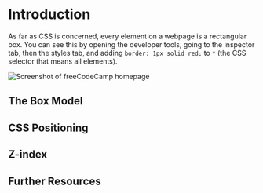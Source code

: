 # Introduction

As far as CSS is concerned, every element on a webpage is a rectangular box. You can see this by opening the developer tools, going to the inspector tab, then the styles tab, and adding `border: 1px solid red;` to `*` (the CSS selector that means all elements).

![Screenshot of freeCodeCamp homepage](https://res.cloudinary.com/gerhynes/image/upload/q_auto/v1546105019/Screenshot_2018-12-29_Learn_to_code_with_free_online_courses_programming_projects_and_interview_preparation_for_developer_..._otulsv.png)

## The Box Model

## CSS Positioning

## Z-index

## Further Resources
